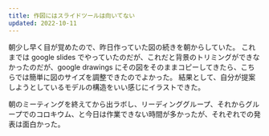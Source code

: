 ```yaml
---
title: 作図にはスライドツールは向いてない
updated: 2022-10-11
---
```


朝少し早く目が覚めたので、昨日作っていた図の続きを朝からしていた。
これまでは google slides でやっていたのだが、これだと背景のトリミングができなかったのだが、google drawings にその図をそのままコピーしてきたら、こちらでは簡単に図のサイズを調整できたのでよかった。
結果として、自分が提案しようとしているモデルの構造をいい感じにイラストできた。

朝のミーティングを終えてから出ラボし、リーディンググループ、それからグループでのコロキウム、と今日は作業できない時間が多かったが、それぞれでの発表は面白かった。
